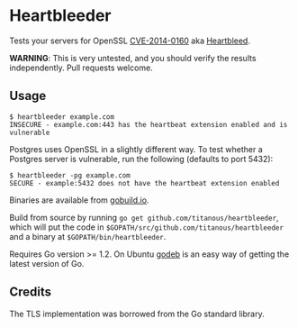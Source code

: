 # Heartbleeder

Tests your servers for OpenSSL
[CVE-2014-0160](https://www.openssl.org/news/secadv_20140407.txt) aka
[Heartbleed](http://heartbleed.com/).

**WARNING**: This is very untested, and you should verify the results
independently. Pull requests welcome.

## Usage

```text
$ heartbleeder example.com
INSECURE - example.com:443 has the heartbeat extension enabled and is vulnerable
```

Postgres uses OpenSSL in a slightly different way. To test whether a Postgres
server is vulnerable, run the following (defaults to port 5432):

```text
$ heartbleeder -pg example.com
SECURE - example:5432 does not have the heartbeat extension enabled
```

Binaries are available from
[gobuild.io](https://gobuild.io/download/github.com/titanous/heartbleeder).

Build from source by running `go get github.com/titanous/heartbleeder`, which
will put the code in `$GOPATH/src/github.com/titanous/heartbleeder` and a binary
at `$GOPATH/bin/heartbleeder`.

Requires Go version >= 1.2. On Ubuntu
[godeb](http://blog.labix.org/2013/06/15/in-flight-deb-packages-of-go) is an
easy way of getting the latest version of Go.

## Credits

The TLS implementation was borrowed from the Go standard library.
